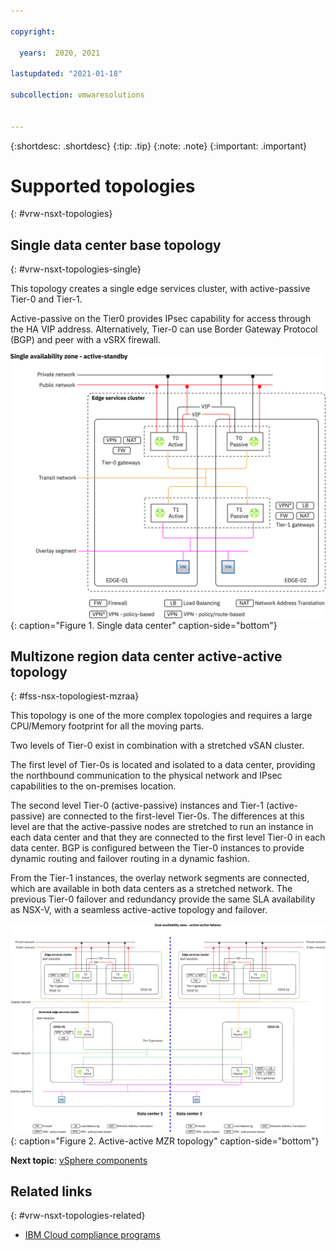 ```yaml
---

copyright:

  years:  2020, 2021

lastupdated: "2021-01-18"

subcollection: vmwaresolutions


---
```


{:shortdesc: .shortdesc}
{:tip: .tip}
{:note: .note}
{:important: .important}

# Supported topologies
{: #vrw-nsxt-topologies}

## Single data center base topology
{: #vrw-nsxt-topologies-single}

This topology creates a single edge services cluster, with active-passive Tier-0 and Tier-1.

Active-passive on the Tier0 provides IPsec capability for access through the HA VIP address. Alternatively, Tier-0 can use Border Gateway Protocol (BGP) and peer with a vSRX firewall.

![IBM Cloud for VMware Regulated Workloads single data center](../../images/vrw-nsxt-topology-single-dc-ap-simple.svg "Single data center"){: caption="Figure 1. Single data center" caption-side="bottom"}

## Multizone region data center active-active topology
{: #fss-nsx-topologiest-mzraa}

This topology is one of the more complex topologies and requires a large CPU/Memory footprint for all the moving parts.

Two levels of Tier-0 exist in combination with a stretched vSAN cluster.

The first level of Tier-0s is located and isolated to a data center, providing the northbound communication to the physical network and IPsec capabilities to the on-premises location.

The second level Tier-0 (active-passive) instances and Tier-1 (active-passive) are connected to the first-level Tier-0s. The differences at this level are that the active-passive nodes are stretched to run an instance in each data center and that they are connected to the first level Tier-0 in each data center. BGP is configured between the Tier-0 instances to provide dynamic routing and failover routing in a dynamic fashion.

From the Tier-1 instances, the overlay network segments are connected, which are available in both data centers as a stretched network. The previous Tier-0 failover and redundancy provide the same SLA availability as NSX-V, with a seamless active-active topology and failover.

![IBM Cloud for VMware Regulated Workloads active-active MZR topology](../../images/vrw-nsxt-topology-dual-dc-aa-simple.svg "Active-active MZR topology"){: caption="Figure 2. Active-active MZR topology" caption-side="bottom"}

**Next topic**: [vSphere components](/docs/vmwaresolutions?topic=vmwaresolutions-vrw-vsphere-platform)

## Related links
{: #vrw-nsxt-topologies-related}

* [IBM Cloud compliance programs](https://www.ibm.com/cloud/compliance)
